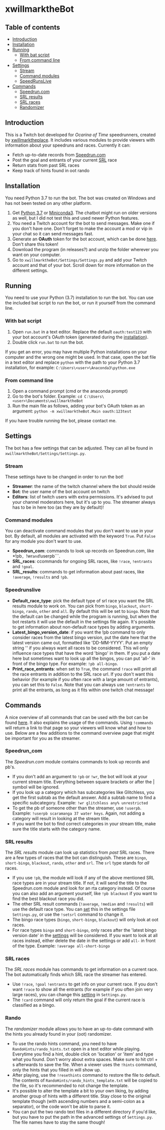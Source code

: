 # xwillmarktheBot

## Table of contents
-   [Introduction](#introduction)
-   [Installation](#installation)
-   [Running](#running)
    - [With bat script](#with-bat-script)
    - [From command line](#from-command-line)
-   [Settings](#settings)
    - [Stream](#stream)
    - [Command modules](#command-modules)
    - [SpeedRunsLive](#speedrunslive)
-   [Commands](#commands)
    - [Speedrun.com](#speedrun_com)
    - [SRL results](#srl-results)
    - [SRL races](#srl-races)
    - [Randomizer](#rando)


## Introduction
This is a Twitch bot developed for *Ocarina of Time* speedrunners, created by [xwillmarktheplace](https://twitch.tv/xwillmarktheplace). It includes various modules to provide viewers with information about your speedruns and races. Currently it can:
* Fetch up-to-date records from [Speedrun.com](https://www.speedrun.com/)
* Post the goal and entrants of your current [SRL](http://www.speedrunslive.com/) race
* Return stats from past SRL races
* Keep track of hints found in oot rando


## Installation
You need Python 3.7 to run the bot. The bot was created on Windows and has not been tested on any other platform.

1. Get [Python 3.7](https://www.python.org/downloads/release/python-370/) or [Miniconda3](https://docs.conda.io/en/latest/miniconda.html). The chatbot might run on older versions as well, but I did not test this and used newer Python features.
2. You need a Twitch account for the bot to send messages. Make one if you don't have one. Don't forget to make the account a mod or vip in your chat so it can send messages fast.
3. Generate an **OAuth** token for the bot account, which can be done [here](https://twitchapps.com/tmi/). Don't share this token!
4. Download the program (in releases?) and unzip the folder wherever you want on your computer.
6. Go to ```xwillmarktheBot/Settings/Settings.py``` and add your Twitch account and that of your bot. Scroll down for more information on the different settings. 

## Running
You need to use your Python (3.7) installation to run the bot. You can use the included bat script to run the bot, or run it yourself from the command line.

### With bat script
1. Open ```run.bat``` in a text editor. Replace the default ```oauth:test123``` with your bot account's OAuth token (generated during the [installation](#installation)).
2. Double click ```run.bat``` to run the bot.

If you get an error, you may have multiple Python installations on your computer and the wrong one might be used. In that case, open the bat file in a text editor and replace ```python``` with the path to your Python 3.7 installation, for example: ```C:\Users\<user>\Anaconda3\python.exe```

### From command line
1. Open a command prompt (cmd or the anaconda prompt)
2. Go to the bot's folder. Example: ```cd C:\Users\<user>\Documents\xwillmarktheBot```
3. Run the main file as follows, adding your bot's OAuth token as an argument: ```python -m xwillmarktheBot.Main oauth:123test``` 

If you have trouble running the bot, please contact me.

## Settings
The bot has a few settings that can be adjusted. They can all be found in ```xwillmarktheBot/Settings/Settings.py```.
### Stream
These settings have to be changed in order to run the bot!
* **Streamer**: the name of the twitch channel where the bot should reside
* **Bot**: the user name of the bot account on twitch
* **Editors**: list of twitch users with extra permissions. It's advised to put your channel moderators here, but it's up to you. The streamer always has to be in here too (as they are by default)!

### Command modules
You can deactivate command modules that you don't want to use in your bot. By default, all modules are activated with the keyword ```True```. Put ```False``` for any module you don't want to use.
* **Speedrun_com**: commands to look up records on Speedrun.com, like *!pb```, ```!wr``` and ```!userpb```.
* **SRL_races**: ccommands for ongoing SRL races, like ```!race```, ```!entrants``` and ```!goal```.
* **SRL_results**: commands to get information about past races, like ```!average```, ```!results``` and ```!pb```.

### Speedrunslive
* **Default_race_type**: pick the default type of srl race you want the SRL results module to work on. You can pick from ```bingo```, ```blackout```, ```short-bingo```, ```rando```, ```other``` and ```all```. By default this will be set to ```bingo```. Note that the default can be changed while the program is running, but when the bot restarts it will use the default in the settings file again. It's possible to get information about non-default race types by adding arguments.
* **Latest_bingo_version_date**: if you want the !pb command to only consider races from the latest bingo version, put the date here that the latest version came out, formatted like 'DD-MM-YYYY'. Put an empty string '' if you always want all races to be considered. This wil only influence race types that have the word 'bingo' in them. If you put a date here but sometimes want to look up all the bingos, you can put 'all-' in front of the bingo type. For example: ```!pb all-bingo```.
* **Print_race_entrants**: when set to ```True```, the command ```!race``` will print all the race entrants in addition to the SRL race url. If you don't want this behavior (for example if you often race with a large amount of entrants), you can set this to ```False```. Note that you can always use ```!entrants``` to print all the entrants, as long as it fits within one twitch chat message!

## Commands
A nice overview of all commands that can be used with the bot can be found [here](https://xwmtp.github.io/xwillmarktheBot). It also explains the usage of the commands. Using ```!commands``` will return a link to that page so your viewers will know what and how to use. Below are a few additions to the command overview page that might be important for you as the streamer.

### Speedrun_com
The *Speedrun.com* module contains commands to look up records and pb's.
* If you don't add an argument to ```!pb``` or ```!wr```, the bot will look at your current stream title. Everything between square brackets or after the | symbol will be ignored.
* If you look up a category which has subcategories like Glitchless, you get the first subtab as the default answer. Add a subtab name to find a specific subcategory. Example: ```!wr glitchless any% unrestricted```
* To get the pb of someone other than the streamer, use ```!userpb```. Example: ```!userpb scaramanga 37 water keys```. Again, not adding a category will result in looking at the stream title.
* If you want the bot to find correct categories in your stream title, make sure the title starts with the category name.

### SRL results
The *SRL results* module can look up statistics from *past* SRL races. There are a few types of races that the bot can distinguish. These are ```bingo```, ```short-bingo```, ```blackout```, ```rando```, ```other``` and ```srl```. The ```srl``` type stands for *all* races.   
* If you use ```!pb```, the module will look if any of the above mentioned SRL race types are in your stream title. If not, it will send the title to the Speedrun.com module and look for an rta category instead. Of course you can also add an argument yourself, like ```!pb blackout``` if you want to find the best blackout race you did.
* The other SRL result commands (```!average```, ```!median``` and ```!results```) will use the default race type. You can [set](#speedrunslive) this in the settings file ```Settings.py```, or use the ```!setsrl``` command to change it.
* The bingo race types (```bingo```, ```short-bingo```, ```blackout```) will only look at oot races.
* For race types ```bingo``` and ```short-bingo```, only races after the 'latest bingo version date' in the [settings](#speedrunslive) will be considered. If you want to look at all races instead, either delete the date in the settings or add ```all-``` in front of the type. Example: ```!average all-short-bingo```

### SRL races
The *SRL races* module has commands to get information on a current race. The bot automatically finds which SRL race the streamer has entered.
* Use ```!race```, ```!goal``` ```!entrants``` to get info on your current race. If you don't want ```!race``` to show all the entrants (for example if you often join very large races), you can change this [setting](#speedrunslive) in ```Settings.py```.
* The ```!card``` command will only return the goal if the current race is classified as a bingo.


### Rando
The *randomizer* module allows you to have an up-to-date command with the hints you already found in your (oot) randomizer.
* To use the rando hints command, you need to have ```RandoHints/rando_hints.txt``` open in a text editor while playing. Everytime you find a hint, double click on 'location' or 'item' and type what you found. Don't worry about extra spaces. Make sure to hit ctrl + s afterwards to save the file. When a viewer uses the ```!hints``` command, only the hints that you filled in will show up.
* After playing, use the ```!resethints``` command to restore the file to default. The contents of ```RandoHints/rando_hints_template.txt``` will be copied to the file, so it's recommended to not change the template.
* It's possible to alter the template a bit to your own liking, by adding another group of hints with a different title. Stay close to the original template though (with ascending numbers and a semi-colon as a separator), or the code won't be able to parse it.
* You can put the two rando text files in a different directory if you'd like, but you have to put the path in the advanced settings of ```Settings.py```. The file names have to stay the same though!
